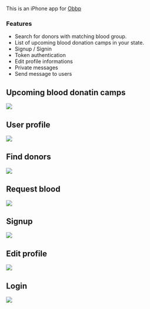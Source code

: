 This is an iPhone app for [Obbp](http://obbp.arrc.in)

### Features
- Search for donors with matching blood group.
- List of upcoming blood donation camps in your state.
- Signup / Signin
- Token authentication
- Edit profile informations
- Private messages
- Send message to users

## Upcoming blood donatin camps
![](http://arrc.in/img/screenshots/obbp-ios/obbp-ios-1.jpg)

## User profile
![](http://arrc.in/img/screenshots/obbp-ios/obbp-ios-2.jpg)

## Find donors
![](http://arrc.in/img/screenshots/obbp-ios/obbp-ios-4.jpg)

## Request blood
![](http://arrc.in/img/screenshots/obbp-ios/obbp-ios-8.jpg)

## Signup
![](http://arrc.in/img/screenshots/obbp-ios/obbp-ios-10.jpg)

## Edit profile
![](http://arrc.in/img/screenshots/obbp-ios/obbp-ios-11.jpg)

## Login
![](http://arrc.in/img/screenshots/obbp-ios/obbp-ios-9.jpg)
